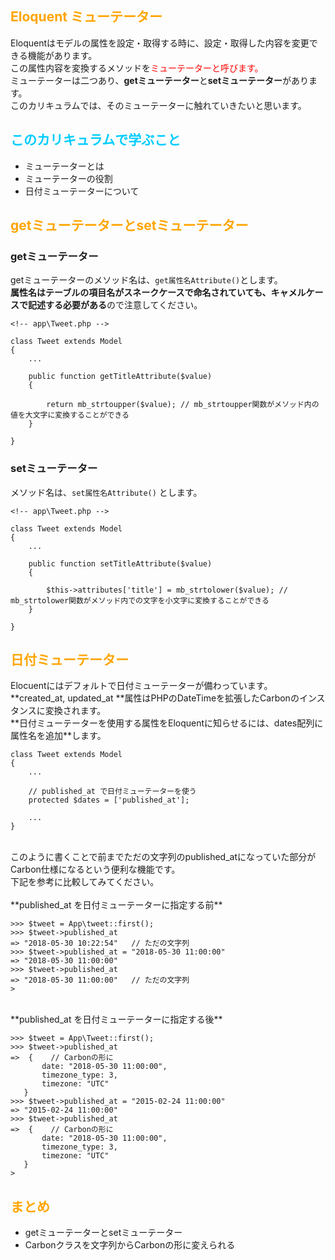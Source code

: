 <h2 style="color: orange;">Eloquent ミューテーター</h2>

Eloquentはモデルの属性を設定・取得する時に、設定・取得した内容を変更できる機能があります。<br>
この属性内容を変換するメソッドを<span style="color: red;">ミューテーターと呼びます。</span><br>
ミューテーターは二つあり、**getミューテーター**と**setミューテーター**があります。<br>
このカリキュラムでは、そのミューテーターに触れていきたいと思います。<br>

<h2 style="color: #00CCFF;">このカリキュラムで学ぶこと</h2>

- ミューテーターとは
- ミューテーターの役割
- 日付ミューテーターについて

<h2 style="color: orange;">getミューテーターとsetミューテーター</h2>

### getミューテーター
getミューテーターのメソッド名は、`get属性名Attribute()`とします。<br>
**属性名はテーブルの項目名がスネークケースで命名されていても、キャメルケースで記述する必要がある**ので注意してください。

```
<!-- app\Tweet.php -->

class Tweet extends Model
{
    ...

    public function getTitleAttribute($value)
    {

        return mb_strtoupper($value); // mb_strtoupper関数がメソッド内の値を大文字に変換することができる
    }

}
```

### setミューテーター
メソッド名は、`set属性名Attribute()` とします。<br>

```
<!-- app\Tweet.php -->

class Tweet extends Model
{
    ...
 
    public function setTitleAttribute($value)
    {

        $this->attributes['title'] = mb_strtolower($value); // mb_strtolower関数がメソッド内での文字を小文字に変換することができる
    }
 
}
```

<h2 style="color: orange;">日付ミューテーター</h2>
Elocuentにはデフォルトで日付ミューテーターが備わっています。<br>
**created_at, updated_at **属性はPHPのDateTimeを拡張したCarbonのインスタンスに変換されます。<br>
**日付ミューテーターを使用する属性をEloquentに知らせるには、dates配列に属性名を追加**します。<br>

```
class Tweet extends Model
{
    ...
 
    // published_at で日付ミューテーターを使う
    protected $dates = ['published_at'];
 
    ...
}
```

<br>
このように書くことで前までただの文字列のpublished_atになっていた部分がCarbon仕様になるという便利な機能です。<br>
下記を参考に比較してみてください。<br>
<br>
**published_at を日付ミューテーターに指定する前**
<br>

```
>>> $tweet = App\tweet::first();
>>> $tweet->published_at
=> "2018-05-30 10:22:54"   // ただの文字列
>>> $tweet->published_at = "2018-05-30 11:00:00"
=> "2018-05-30 11:00:00"
>>> $tweet->published_at
=> "2018-05-30 11:00:00"   // ただの文字列
>
```

<br>
**published_at を日付ミューテーターに指定する後**
<br>

```
>>> $tweet = App\Tweet::first();
>>> $tweet->published_at
=>  {    // Carbonの形に
       date: "2018-05-30 11:00:00",
       timezone_type: 3,
       timezone: "UTC"
   }
>>> $tweet->published_at = "2015-02-24 11:00:00"
=> "2015-02-24 11:00:00"
>>> $tweet->published_at
=>  {    // Carbonの形に
       date: "2018-05-30 11:00:00",
       timezone_type: 3,
       timezone: "UTC"
   }
>
```


<h2 style="color: orange;">まとめ</h2>

- getミューテーターとsetミューテーター
- Carbonクラスを文字列からCarbonの形に変えられる
